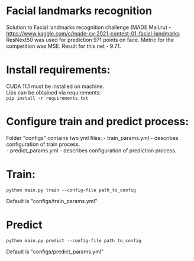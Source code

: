 # Facial landmarks recognition

Solution to Facial landmarks recognition challenge (MADE Mail.ru) - https://www.kaggle.com/c/made-cv-2021-contest-01-facial-landmarks
ResNext50 was used for prediction 971 points on face.
Metric for the competition was MSE. Result for this net - 9.71.

# Install requirements:
CUDA 11.1 must be installed on machine.<br>
Libs can be obtained via requirements:<br>
``` pip install -r requirements.txt ```

# Configure train and predict process:
Folder "configs" contains two yml files:
    - train_params.yml - describes configuration of train process.<br>
    - predict_params.yml - describes configuration of prediction process.

# Train:
``` python main.py train --config-file path_to_config ```

Default is "configs/train_params.yml"

# Predict
``` python main.py predict --config-file path_to_config ```

Default is "configs/predict_params.yml"
